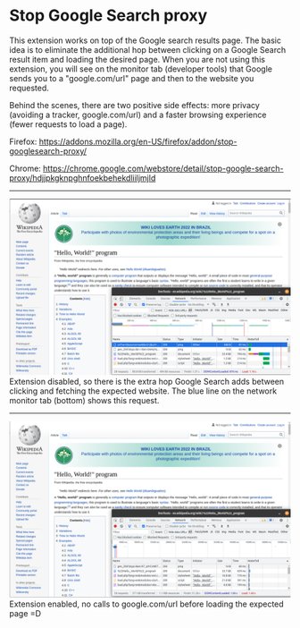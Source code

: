 # Stop Google Search proxy

This extension works on top of the Google search results page. The basic idea is to eliminate the additional hop between clicking on a Google Search result item and loading the desired page. When you are not using this extension, you will see on the monitor tab (developer tools) that Google sends you to a "google.com/url" page and then to the website you requested.

Behind the scenes, there are two positive side effects: more privacy (avoiding a tracker, google.com/url) and a faster browsing experience (fewer requests to load a page).


Firefox: https://addons.mozilla.org/en-US/firefox/addon/stop-googlesearch-proxy/

Chrome: https://chrome.google.com/webstore/detail/stop-google-search-proxy/hdjjpkgknpghnfoekbehekdliiljmjld

---

![Google Search proxy request highlighted on Firefox monitor](screenshots/extension-disabled.png)
Extension disabled, so there is the extra hop Google Search adds between clicking and fetching the expected website. The blue line on the network monitor tab (bottom) shows this request. 

---

![Extension enabled, no calls to Google Search Proxy](screenshots/extension-enabled.png)
Extension enabled, no calls to google.com/url before loading the expected page =D
